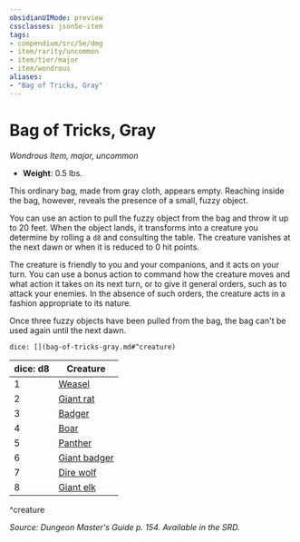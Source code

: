 ```yaml
---
obsidianUIMode: preview
cssclasses: json5e-item
tags:
- compendium/src/5e/dmg
- item/rarity/uncommon
- item/tier/major
- item/wondrous
aliases: 
- "Bag of Tricks, Gray"
---
```

# Bag of Tricks, Gray
*Wondrous Item, major, uncommon*  

- **Weight**: 0.5 lbs.

This ordinary bag, made from gray cloth, appears empty. Reaching inside the bag, however, reveals the presence of a small, fuzzy object.

You can use an action to pull the fuzzy object from the bag and throw it up to 20 feet. When the object lands, it transforms into a creature you determine by rolling a `d8` and consulting the table. The creature vanishes at the next dawn or when it is reduced to 0 hit points.

The creature is friendly to you and your companions, and it acts on your turn. You can use a bonus action to command how the creature moves and what action it takes on its next turn, or to give it general orders, such as to attack your enemies. In the absence of such orders, the creature acts in a fashion appropriate to its nature.

Once three fuzzy objects have been pulled from the bag, the bag can't be used again until the next dawn.

`dice: [](bag-of-tricks-gray.md#^creature)`

| dice: d8 | Creature |
|----------|----------|
| 1 | [Weasel](/3-Mechanics/CLI/bestiary/beast/weasel.md) |
| 2 | [Giant rat](/3-Mechanics/CLI/bestiary/beast/giant-rat.md) |
| 3 | [Badger](/3-Mechanics/CLI/bestiary/beast/badger.md) |
| 4 | [Boar](/3-Mechanics/CLI/bestiary/beast/boar.md) |
| 5 | [Panther](/3-Mechanics/CLI/bestiary/beast/panther.md) |
| 6 | [Giant badger](/3-Mechanics/CLI/bestiary/beast/giant-badger.md) |
| 7 | [Dire wolf](/3-Mechanics/CLI/bestiary/beast/dire-wolf.md) |
| 8 | [Giant elk](/3-Mechanics/CLI/bestiary/beast/giant-elk.md) |
^creature

*Source: Dungeon Master's Guide p. 154. Available in the SRD.*